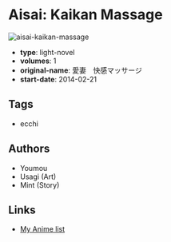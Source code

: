 # Aisai: Kaikan Massage

![aisai-kaikan-massage](https://cdn.myanimelist.net/images/manga/2/196641.jpg)

-   **type**: light-novel
-   **volumes**: 1
-   **original-name**: 愛妻　快感マッサージ
-   **start-date**: 2014-02-21

## Tags

-   ecchi

## Authors

-   Youmou
-   Usagi (Art)
-   Mint (Story)

## Links

-   [My Anime list](https://myanimelist.net/manga/107444/Aisai__Kaikan_Massage)
